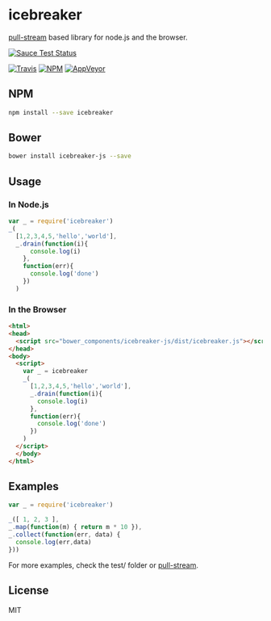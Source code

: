 icebreaker
============
[pull-stream](https://github.com/dominictarr/pull-stream) based library for node.js and the browser.

[![Sauce Test Status](https://saucelabs.com/browser-matrix/alligator-io.svg)](https://saucelabs.com/u/alligator-io)

[![Travis](https://img.shields.io/travis/alligator-io/icebreaker.svg)](https://travis-ci.org/alligator-io/icebreaker)
[![NPM](https://img.shields.io/npm/dm/icebreaker.svg)](https://www.npmjs.com/package/icebreaker)
[![AppVeyor](https://img.shields.io/appveyor/ci/alligator-io/icebreaker.svg)](https://ci.appveyor.com/project/alligator-io/icebreaker)
## NPM
```bash
npm install --save icebreaker
```
## Bower
```bash
bower install icebreaker-js --save
```
## Usage
### In Node.js
```javascript
var _ = require('icebreaker')
_(
  [1,2,3,4,5,'hello','world'],
  _.drain(function(i){
      console.log(i)
    },
    function(err){
      console.log('done')
    })
  )
```

### In the Browser
```html
<html>
<head>
  <script src="bower_components/icebreaker-js/dist/icebreaker.js"></script>
</head>
<body>
  <script>
    var _ = icebreaker
    _(
      [1,2,3,4,5,'hello','world'],
      _.drain(function(i){
        console.log(i)
      },
      function(err){
        console.log('done')
      })
    )
  </script>
  </body>
</html>
```
## Examples

```javascript
var _ = require('icebreaker')

_([ 1, 2, 3 ],
_.map(function(m) { return m * 10 }),
_.collect(function(err, data) {
  console.log(err,data)
}))
```

For more examples, check the test/ folder or [pull-stream](https://pull-stream.github.io/).


## License
MIT
